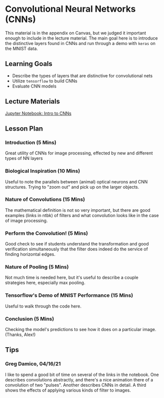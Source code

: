 # Convolutional Neural Networks (CNNs)

This material is in the appendix on Canvas, but we judged it important enough to include in the lecture material. The main goal here is to introduce the distinctive layers found in CNNs and run through a demo with `keras` on the MNIST data.

## Learning Goals

- Describe the types of layers that are distinctive for convolutional nets
- Utilize `tensorflow` to build CNNs
- Evaluate CNN models

## Lecture Materials

[Jupyter Notebook: Intro to CNNs](intro_to_cnns.ipynb)

## Lesson Plan 

### Introduction (5 Mins)

Great utility of CNNs for image processing, effected by new and different types of NN layers

### Biological Inspiration (10 Mins)

Useful to note the parallels between (animal) optical neurons and CNN structures. Trying to "zoom out" and pick up on the larger objects.

### Nature of Convolutions (15 Mins)

The mathematical definition is not so very important, but there are good examples (links in ntbk) of filters and what convolution looks like in the case of image processing.

### Perform the Convolution! (5 Mins)

Good check to see if students understand the transformation and good verification simultaneously that the filter does indeed do the service of finding horizontal edges.

### Nature of Pooling (5 Mins)

Not much time is needed here, but it's useful to describe a couple strategies here, especially max pooling.

### Tensorflow's Demo of MNIST Performance (15 Mins)

Useful to walk through the code here.

### Conclusion (5 Mins)

Checking the model's predictions to see how it does on a particular image. (Thanks, Alex!)

## Tips

### Greg Damico, 04/16/21

I like to spend a good bit of time on several of the links in the notebook. One describes convolutions abstractly, and there's a nice animation there of a convolution of two "pulses". Another describes CNNs in detail. A third shows the effects of applying various kinds of filter to images.
